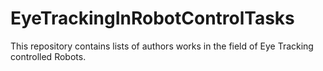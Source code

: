 # EyeTrackingInRobotControlTasks
This repository contains lists of authors works in the field of Eye Tracking controlled Robots.
